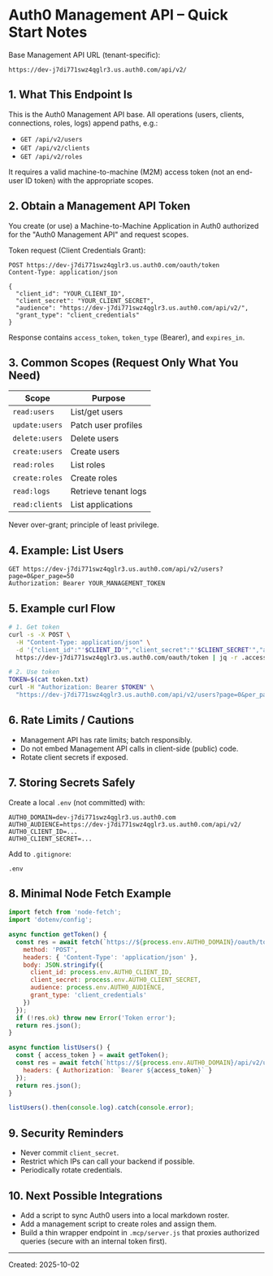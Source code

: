 # Auth0 Management API – Quick Start Notes

Base Management API URL (tenant-specific):

```text
https://dev-j7di771swz4qglr3.us.auth0.com/api/v2/
```

## 1. What This Endpoint Is

This is the Auth0 Management API base. All operations (users, clients, connections, roles, logs) append paths, e.g.:

- `GET /api/v2/users`
- `GET /api/v2/clients`
- `GET /api/v2/roles`

It requires a valid machine-to-machine (M2M) access token (not an end-user ID token) with the appropriate scopes.

## 2. Obtain a Management API Token

You create (or use) a Machine-to-Machine Application in Auth0 authorized for the "Auth0 Management API" and request scopes.

Token request (Client Credentials Grant):

```http
POST https://dev-j7di771swz4qglr3.us.auth0.com/oauth/token
Content-Type: application/json

{
  "client_id": "YOUR_CLIENT_ID",
  "client_secret": "YOUR_CLIENT_SECRET",
  "audience": "https://dev-j7di771swz4qglr3.us.auth0.com/api/v2/",
  "grant_type": "client_credentials"
}
```

Response contains `access_token`, `token_type` (Bearer), and `expires_in`.

## 3. Common Scopes (Request Only What You Need)

| Scope | Purpose |
|-------|---------|
| `read:users` | List/get users |
| `update:users` | Patch user profiles |
| `delete:users` | Delete users |
| `create:users` | Create users |
| `read:roles` | List roles |
| `create:roles` | Create roles |
| `read:logs` | Retrieve tenant logs |
| `read:clients` | List applications |

Never over-grant; principle of least privilege.

## 4. Example: List Users

```http
GET https://dev-j7di771swz4qglr3.us.auth0.com/api/v2/users?page=0&per_page=50
Authorization: Bearer YOUR_MANAGEMENT_TOKEN
```

## 5. Example curl Flow

```bash
# 1. Get token
curl -s -X POST \
  -H "Content-Type: application/json" \
  -d '{"client_id":"'$CLIENT_ID'","client_secret":"'$CLIENT_SECRET'","audience":"https://dev-j7di771swz4qglr3.us.auth0.com/api/v2/","grant_type":"client_credentials"}' \
  https://dev-j7di771swz4qglr3.us.auth0.com/oauth/token | jq -r .access_token > token.txt

# 2. Use token
TOKEN=$(cat token.txt)
curl -H "Authorization: Bearer $TOKEN" \
  "https://dev-j7di771swz4qglr3.us.auth0.com/api/v2/users?page=0&per_page=5"
```

## 6. Rate Limits / Cautions

- Management API has rate limits; batch responsibly.
- Do not embed Management API calls in client-side (public) code.
- Rotate client secrets if exposed.

## 7. Storing Secrets Safely

Create a local `.env` (not committed) with:

```dotenv
AUTH0_DOMAIN=dev-j7di771swz4qglr3.us.auth0.com
AUTH0_AUDIENCE=https://dev-j7di771swz4qglr3.us.auth0.com/api/v2/
AUTH0_CLIENT_ID=...
AUTH0_CLIENT_SECRET=...
```

Add to `.gitignore`:

```gitignore
.env
```

## 8. Minimal Node Fetch Example

```javascript
import fetch from 'node-fetch';
import 'dotenv/config';

async function getToken() {
  const res = await fetch(`https://${process.env.AUTH0_DOMAIN}/oauth/token`, {
    method: 'POST',
    headers: { 'Content-Type': 'application/json' },
    body: JSON.stringify({
      client_id: process.env.AUTH0_CLIENT_ID,
      client_secret: process.env.AUTH0_CLIENT_SECRET,
      audience: process.env.AUTH0_AUDIENCE,
      grant_type: 'client_credentials'
    })
  });
  if (!res.ok) throw new Error('Token error');
  return res.json();
}

async function listUsers() {
  const { access_token } = await getToken();
  const res = await fetch(`https://${process.env.AUTH0_DOMAIN}/api/v2/users?per_page=5`, {
    headers: { Authorization: `Bearer ${access_token}` }
  });
  return res.json();
}

listUsers().then(console.log).catch(console.error);
```

## 9. Security Reminders

- Never commit `client_secret`.
- Restrict which IPs can call your backend if possible.
- Periodically rotate credentials.

## 10. Next Possible Integrations

- Add a script to sync Auth0 users into a local markdown roster.
- Add a management script to create roles and assign them.
- Build a thin wrapper endpoint in `.mcp/server.js` that proxies authorized queries (secure with an internal token first).

---

Created: 2025-10-02
